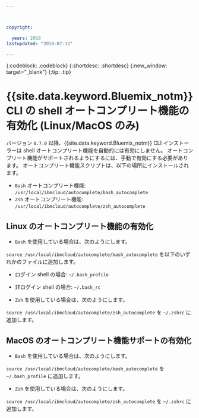 ```yaml
---



copyright:

  years: 2018
lastupdated: "2018-07-12"

---
```


{:codeblock: .codeblock} 
{:shortdesc: .shortdesc}
{:new_window: target="_blank"}
{:tip: .tip}

# {{site.data.keyword.Bluemix_notm}} CLI の shell オートコンプリート機能の有効化 (Linux/MacOS のみ)

バージョン `0.7.0` 以降、{{site.data.keyword.Bluemix_notm}} CLI インストーラーは shell オートコンプリート機能を自動的には有効にしません。 オートコンプリート機能がサポートされるようにするには、手動で有効にする必要があります。 オートコンプリート機能スクリプトは、以下の場所にインストールされます。

* `Bash` オートコンプリート機能: `/usr/local/ibmcloud/autocomplete/bash_autocomplete`
* `Zsh` オートコンプリート機能: `/usr/local/ibmcloud/autocomplete/zsh_autocomplete`

## Linux のオートコンプリート機能の有効化

* `Bash` を使用している場合は、次のようにします。 

`source /usr/local/ibmcloud/autocomplete/bash_autocomplete` を以下のいずれかのファイルに追加します。

  * ログイン shell の場合: `~/.bash_profile`
  * 非ログイン shell の場合: `~/.bash_rc`
  
* `Zsh` を使用している場合は、次のようにします。 

`source /usr/local/ibmcloud/autocomplete/zsh_autocomplete` を `~/.zshrc` に追加します。

## MacOS のオートコンプリート機能サポートの有効化

* `Bash` を使用している場合は、次のようにします。 

`source /usr/local/ibmcloud/autocomplete/bash_autocomplete` を `~/.bash_profile` に追加します。
* `Zsh` を使用している場合は、次のようにします。 

`source /usr/local/ibmcloud/autocomplete/zsh_autocomplete` を `~/.zshrc` に追加します。
